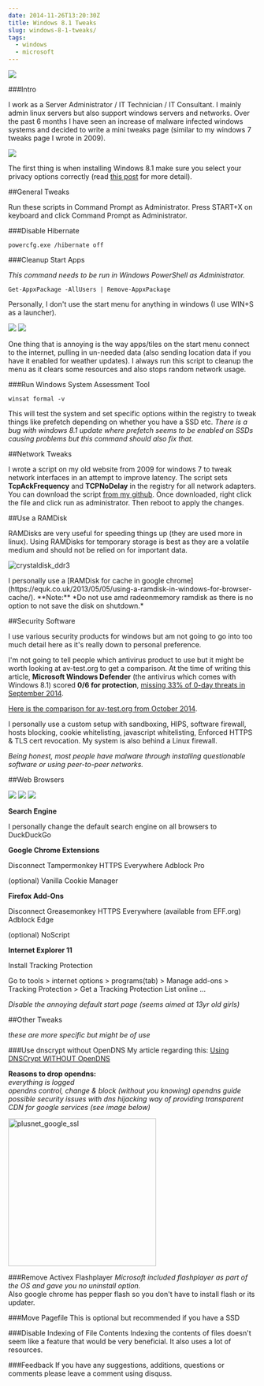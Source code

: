 ```yaml
---
date: 2014-11-26T13:20:30Z
title: Windows 8.1 Tweaks
slug: windows-8-1-tweaks/
tags:
  - windows
  - microsoft
---
```


<p class="text-center"><img src="/media/images/2014/Nov/win81_header.jpg"></p>

###Intro

I work as a Server Administrator / IT Technician / IT Consultant.
I mainly admin linux servers but also support windows servers and networks.
Over the past 6 months I have seen an increase of malware infected windows systems and decided to write a mini tweaks page (similar to my windows 7 tweaks page I wrote in 2009).

<p class="text-center"><img src="/media/images/2014/Nov/win8_privacy_banner.jpg"></p>

The first thing is when installing Windows 8.1 make sure you select your privacy options correctly (read [this post](https://equk.co.uk/2014/11/20/windows-8-1-share-browsing-history-location/) for more detail).

##General Tweaks

Run these scripts in Command Prompt as Administrator.
Press START+X on keyboard and click Command Prompt as Administrator.

###Disable Hibernate

    powercfg.exe /hibernate off

###Cleanup Start Apps

_This command needs to be run in Windows PowerShell as Administrator._

    Get-AppxPackage -AllUsers | Remove-AppxPackage

Personally, I don't use the start menu for anything in windows (I use WIN+S as a launcher).

<p class="text-center"><img src="/media/images/2014/Nov/win8_start_default_300.jpg"> <img src="/media/images/2014/Nov/win8_start_clean_300.jpg"></p>

One thing that is annoying is the way apps/tiles on the start menu connect to the internet, pulling in un-needed data (also sending location data if you have it enabled for weather updates).
I always run this script to cleanup the menu as it clears some resources and also stops random network usage.

###Run Windows System Assessment Tool

    winsat formal -v

This will test the system and set specific options within the registry to tweak things like prefetch depending on whether you have a SSD etc.
_There is a bug with windows 8.1 update where prefetch seems to be enabled on SSDs causing problems but this command should also fix that._

##Network Tweaks

I wrote a script on my old website from 2009 for windows 7 to tweak network interfaces in an attempt to improve latency.
The script sets **TcpAckFrequency** and **TCPNoDelay** in the registry for all network adapters.
You can download the script [from my github](https://raw.githubusercontent.com/equk/windows/master/tweaks/net_tweaks.cmd).
Once downloaded, right click the file and click run as administrator.
Then reboot to apply the changes.

##Use a RAMDisk

RAMDisks are very useful for speeding things up (they are used more in linux).
Using RAMDisks for temporary storage is best as they are a volatile medium and should not be relied on for important data.

<p class="text-center"><img alt="crystaldisk_ddr3" src="/media/images/2014/Nov/crystaldisk_ddr3.jpg"></p>
I personally use a [RAMDisk for cache in google chrome](https://equk.co.uk/2013/05/05/using-a-ramdisk-in-windows-for-browser-cache/).
**Note:** *Do not use amd radeonmemory ramdisk as there is no option to not save the disk on shutdown.*

##Security Software

I use various security products for windows but am not going to go into too much detail here as it's really down to personal preference.

I'm not going to tell people which antivirus product to use but it might be worth looking at av-test.org to get a comparison.
At the time of writing this article, **Microsoft Windows Defender** (the antivirus which comes with Windows 8.1) scored **0/6 for protection**, [missing 33% of 0-day threats in September 2014](http://www.av-test.org/en/antivirus/home-windows/windows-8/october-2014/microsoft-windows-defender-4.4-144071/).

[Here is the comparison for av-test.org from October 2014](http://www.av-test.org/en/antivirus/home-windows/windows-8/october-2014/).

I personally use a custom setup with sandboxing, HIPS, software firewall, hosts blocking, cookie whitelisting, javascript whitelisting, Enforced HTTPS & TLS cert revocation.
My system is also behind a Linux firewall.

_Being honest, most people have malware through installing questionable software or using peer-to-peer networks._

##Web Browsers

<p class="text-center"><img src="/media/images/2014/Nov/google_chrome_ico_128.png"> <img src="/media/images/2014/Nov/firefox_ico_128.png"> <img src="/media/images/2014/Nov/ie_11_ico_128.png"></p>

**Search Engine**

I personally change the default search engine on all browsers to DuckDuckGo

**Google Chrome Extensions**

Disconnect
Tampermonkey
HTTPS Everywhere
Adblock Pro

(optional) Vanilla Cookie Manager

**Firefox Add-Ons**

Disconnect
Greasemonkey
HTTPS Everywhere (available from EFF.org)
Adblock Edge

(optional) NoScript

**Internet Explorer 11**

Install Tracking Protection

Go to tools > internet options > programs(tab) > Manage add-ons > Tracking Protection > Get a Tracking Protection List online ...

_Disable the annoying default start page (seems aimed at 13yr old girls)_

##Other Tweaks

_these are more specific but might be of use_<br/>

###Use dnscrypt without OpenDNS
My article regarding this:
[Using DNSCrypt WITHOUT OpenDNS](https://equk.co.uk/2014/04/07/using-dnscrypt-without-opendns/)

**Reasons to drop opendns:**<br/>
_everything is logged<br/>
opendns control, change & block (without you knowing)
opendns guide
possible security issues with dns hijacking way of providing transparent CDN for google services (see image below)_

<p class="text-center"><img alt="plusnet_google_ssl" width="300px" src="/media/images/2014/Sep/plusnet_google_ssl.png"></p>

###Remove Activex Flashplayer
_Microsoft included flashplayer as part of the OS and gave you no uninstall option._<br/>
Also google chrome has pepper flash so you don't have to install flash or its updater.

###Move Pagefile
This is optional but recommended if you have a SSD

###Disable Indexing of File Contents
Indexing the contents of files doesn't seem like a feature that would be very beneficial.
It also uses a lot of resources.

###Feedback
If you have any suggestions, additions, questions or comments please leave a comment using disquss.
